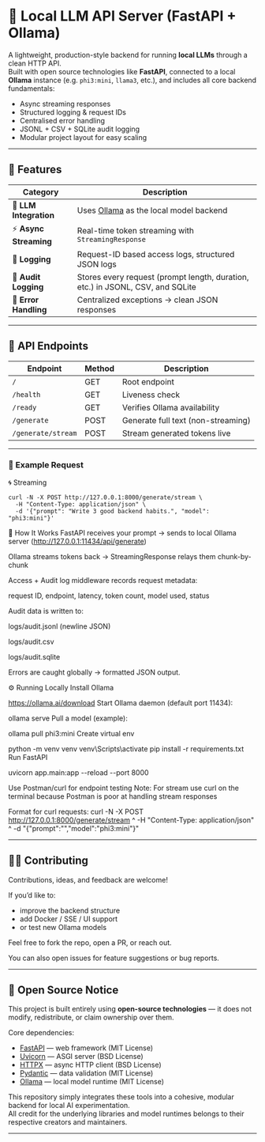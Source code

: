 # 🧩 Local LLM API Server (FastAPI + Ollama)

A lightweight, production-style backend for running **local LLMs** through a clean HTTP API.  
Built with open source technologies like **FastAPI**, connected to a local **Ollama** instance (e.g. `phi3:mini`, `llama3`, etc.), and includes all core backend fundamentals:
- Async streaming responses
- Structured logging & request IDs
- Centralised error handling
- JSONL + CSV + SQLite audit logging
- Modular project layout for easy scaling

---

## 🚀 Features

| Category | Description |
|-----------|-------------|
| 🧠 **LLM Integration** | Uses [Ollama](https://ollama.ai) as the local model backend |
| ⚡ **Async Streaming** | Real-time token streaming with `StreamingResponse` |
| 📜 **Logging** | Request-ID based access logs, structured JSON logs |
| 💾 **Audit Logging** | Stores every request (prompt length, duration, etc.) in JSONL, CSV, and SQLite |
| 🧩 **Error Handling** | Centralized exceptions → clean JSON responses |

---
## 🧩 API Endpoints

| Endpoint | Method | Description |
|-----------|---------|-------------|
| `/` | GET | Root endpoint |
| `/health` | GET | Liveness check |
| `/ready` | GET | Verifies Ollama availability |
| `/generate` | POST | Generate full text (non-streaming) |
| `/generate/stream` | POST | Stream generated tokens live |

---

### 🔧 Example Request

🌀 Streaming
```
curl -N -X POST http://127.0.0.1:8000/generate/stream \
  -H "Content-Type: application/json" \
  -d '{"prompt": "Write 3 good backend habits.", "model": "phi3:mini"}'
```
🧠 How It Works
FastAPI receives your prompt → sends to local Ollama server (http://127.0.0.1:11434/api/generate)

Ollama streams tokens back → StreamingResponse relays them chunk-by-chunk

Access + Audit log middleware records request metadata:

request ID, endpoint, latency, token count, model used, status

Audit data is written to:

logs/audit.jsonl (newline JSON)

logs/audit.csv

logs/audit.sqlite

Errors are caught globally → formatted JSON output.

⚙️ Running Locally
Install Ollama


https://ollama.ai/download
Start Ollama daemon (default port 11434):


ollama serve
Pull a model (example):


ollama pull phi3:mini
Create virtual env

python -m venv venv
venv\Scripts\activate
pip install -r requirements.txt
Run FastAPI


uvicorn app.main:app --reload --port 8000

Use Postman/curl for endpoint testing
Note: For stream use curl on the terminal because Postman is poor at handling stream responses

Format for curl requests:
curl -N -X POST http://127.0.0.1:8000/generate/stream ^
  -H "Content-Type: application/json" ^
  -d "{\"prompt\":\"<prompt-here>\",\"model\":\"phi3:mini\"}"

---

## 🧑‍💻 Contributing
Contributions, ideas, and feedback are welcome!

If you’d like to:
- improve the backend structure
- add Docker / SSE / UI support
- or test new Ollama models

Feel free to fork the repo, open a PR, or reach out.

You can also open issues for feature suggestions or bug reports.

---

## 🧩 Open Source Notice

This project is built entirely using **open-source technologies** — it does not modify, redistribute, or claim ownership over them.

Core dependencies:
- [FastAPI](https://fastapi.tiangolo.com/) — web framework (MIT License)
- [Uvicorn](https://www.uvicorn.org/) — ASGI server (BSD License)
- [HTTPX](https://www.python-httpx.org/) — async HTTP client (BSD License)
- [Pydantic](https://docs.pydantic.dev/) — data validation (MIT License)
- [Ollama](https://ollama.ai) — local model runtime (MIT License)

This repository simply integrates these tools into a cohesive, modular backend for local AI experimentation.  
All credit for the underlying libraries and model runtimes belongs to their respective creators and maintainers.

---
